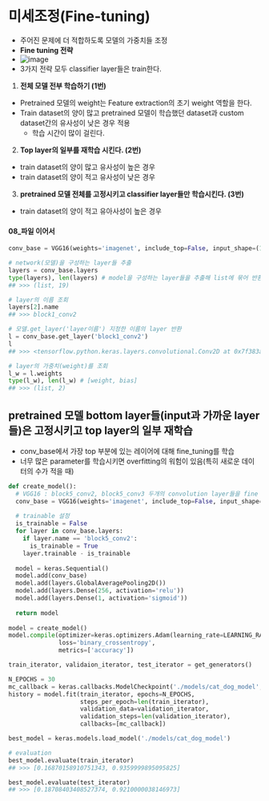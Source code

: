# 미세조정(Fine-tuning)
- 주어진 문제에 더 적합하도록 모델의 가중치들 조정
- **Fine tuning 전략**
- ![image](https://user-images.githubusercontent.com/77317312/116376870-9de55c80-a84b-11eb-971b-0c934c051937.png)
- 3가지 전략 모두 classifier layer들은 train한다.

1. **전체 모델 전부 학습하기 (1번)**
- Pretrained 모델의 weight는 Feature extraction의 초기 weight 역할을 한다.
- Train dataset의 양이 많고 pretrained 모델이 학습했던 dataset과 custom dataset간의 유사성이 낮은 경우 적용
  - 학습 시간이 많이 걸린다.
2. **Top layer의 일부를 재학습 시킨다. (2번)**
- train dataset의 양이 많고 유사성이 높은 경우
- train dataset의 양이 적고 유사성이 낮은 경우

3. **pretrained 모델 전체를 고정시키고 classifier layer들만 학습시킨다. (3번)**
- train dataset의 양이 적고 유아사성이 높은 경우

#### 08_파일 이어서
```python
conv_base = VGG16(weights='imagenet', include_top=False, input_shape=(150,150,3))

# network(모델)을 구성하는 layer들 추출
layers = conv_base.layers
type(layers), len(layers) # model을 구성하는 layer들을 추출해 list에 묶어 반환
## >>> (list, 19)

# layer의 이름 조회
layers[2].name
## >>> block1_conv2

# 모델.get_layer('layer이름') 지정한 이름의 layer 반환
l = conv_base.get_layer('block1_conv2')
l
## >>> <tensorflow.python.keras.layers.convolutional.Conv2D at 0x7f383a532ed0>

# layer의 가중치(weight)를 조회
l_w = l.weights
type(l_w), len(l_w) # [weight, bias]
## >>> (list, 2)
```
## pretrained 모델 bottom layer들(input과 가까운 layer들)은 고정시키고 top layer의 일부 재학습
- conv_base에서 가장 top 부분에 있는 레이어에 대해 fine_tuning를 학습
- 너무 많은 parameter를 학습시키면 overfitting의 워험이 있음(특히 새로운 데이터의 수가 적을 때)
```python
def create_model():
  # VGG16 : block5_conv2, block5_conv3 두개의 convolution layer들을 fine tuning
  conv_base = VGG16(weights='imagenet', include_top=False, input_shape=(150,150,30))
  
  # trainable 설정
  is_trainable = False
  for layer in conv_base.layers:
    if layer.name == 'block5_conv2':
      is_trainable = True
    layer.trainable - is_trainable
  
  model = keras.Sequential()
  model.add(conv_base)
  model.add(layers.GlobalAveragePooling2D())
  model.add(layers.Dense(256, activation='relu'))
  model.add(layers.Dense(1, activation='sigmoid'))
  
  return model
  
model = create_model()
model.compile(optimizer=keras.optimizers.Adam(learning_rate=LEARNING_RATE),
              loss='binary_crossentropy',
              metrics=['accuracy'])

train_iterator, validaion_iterator, test_iterator = get_generators()

N_EPOCHS = 30
mc_callback = keras.callbacks.ModelCheckpoint('./models/cat_dog_model', monitoy='val_loss', save_best_only=True)
history = model.fit(train_iterator, epochs=N_EPOCHS,
                    steps_per_epoch=len(train_iterator),
                    validation_data=validation_iterator,
                    validation_steps=len(validation_iterator),
                    callbacks=[mc_callback])

best_model = keras.models.load_model('./models/cat_dog_model')

# evaluation
best_model.evaluate(train_iterator)
## >>> [0.16870158910751343, 0.9359999895095825]

best_model.evaluate(test_iterator)
## >>> [0.18708403408527374, 0.9210000038146973]
```
